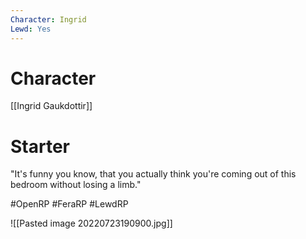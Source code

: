 ```yaml
---
Character: Ingrid 
Lewd: Yes
---
```

# Character
[[Ingrid Gaukdottir]]

# Starter
"It's funny you know, that you actually think you're coming out of this bedroom without losing a limb." 

#OpenRP #FeraRP #LewdRP 

![[Pasted image 20220723190900.jpg]]
